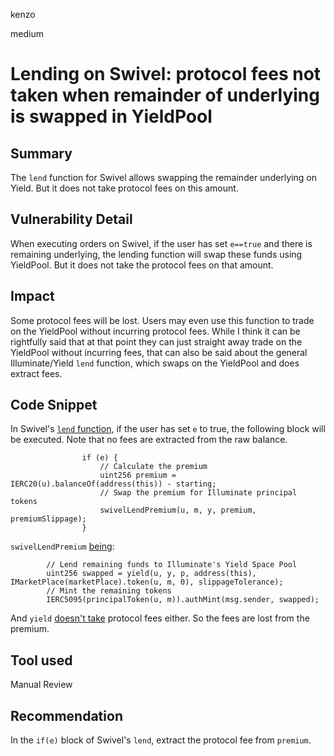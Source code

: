 kenzo

medium

# Lending on Swivel: protocol fees not taken when remainder of underlying is swapped in YieldPool

## Summary
The `lend` function for Swivel allows swapping the remainder underlying on Yield.
But it does not take protocol fees on this amount.

## Vulnerability Detail
When executing orders on Swivel,
if the user has set `e==true` and there is remaining underlying,
the lending function will swap these funds using YieldPool.
But it does not take the protocol fees on that amount.

## Impact
Some protocol fees will be lost.
Users may even use this function to trade on the YieldPool without incurring protocol fees.
While I think it can be rightfully said that at that point they can just straight away trade on the YieldPool without incurring fees, that can also be said about the general Illuminate/Yield `lend` function, which swaps on the YieldPool and does extract fees.

## Code Snippet
In Swivel's [`lend` function](https://github.com/sherlock-audit/2022-10-illuminate/blob/main/src/Lender.sol#L417),
if the user has set `e` to true,
the following block will be executed.
Note that no fees are extracted from the raw balance.
```solidity
                if (e) {
                    // Calculate the premium
                    uint256 premium = IERC20(u).balanceOf(address(this)) - starting;
                    // Swap the premium for Illuminate principal tokens
                    swivelLendPremium(u, m, y, premium, premiumSlippage);
                }
```
`swivelLendPremium` [being](https://github.com/sherlock-audit/2022-10-illuminate/blob/main/src/Lender.sol#L960):
```solidity
        // Lend remaining funds to Illuminate's Yield Space Pool
        uint256 swapped = yield(u, y, p, address(this), IMarketPlace(marketPlace).token(u, m, 0), slippageTolerance);
        // Mint the remaining tokens
        IERC5095(principalToken(u, m)).authMint(msg.sender, swapped);
```
And `yield` [doesn't take](https://github.com/sherlock-audit/2022-10-illuminate/blob/main/src/Lender.sol#L943) protocol fees either. So the fees are lost from the premium.

## Tool used
Manual Review

## Recommendation
In the `if(e)` block of Swivel's `lend`, extract the protocol fee from `premium`.